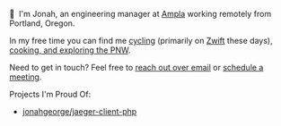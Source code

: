 👋 &nbsp;I'm Jonah, an engineering manager at [Ampla](http://github.com/getampla) working remotely from Portland, Oregon.

In my free time you can find me [cycling](https://www.strava.com/athletes/6607978) (primarily on [Zwift](https://en.wikipedia.org/wiki/Zwift) these days), [cooking, and exploring the PNW](http://instagram.com/jonahgeorge_). 

Need to get in touch? Feel free to [reach out over email](mailto:hey@jonahgeorge.com) or [schedule a meeting](https://savvycal.com/jonahgeorge/chat).

Projects I'm Proud Of:
- [jonahgeorge/jaeger-client-php](https://github.com/jonahgeorge/jaeger-client-php)
